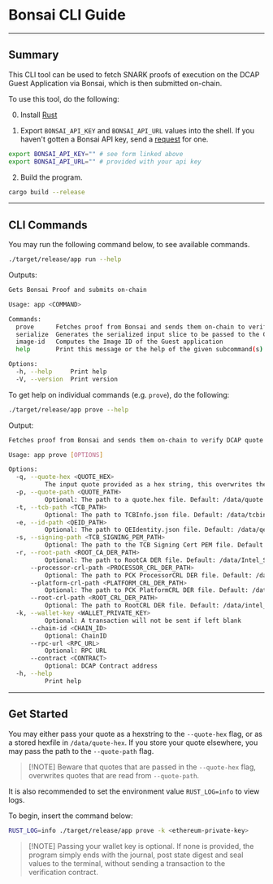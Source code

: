 # Bonsai CLI Guide

---

## Summary

This CLI tool can be used to fetch SNARK proofs of execution on the DCAP Guest Application via Bonsai, which is then submitted on-chain.

To use this tool, do the following:

0. Install [Rust](https://doc.rust-lang.org/book/ch01-01-installation.html)

1. Export `BONSAI_API_KEY` and `BONSAI_API_URL` values into the shell. If you haven't gotten a Bonsai API key, send a [request](https://docs.google.com/forms/d/e/1FAIpQLSf9mu18V65862GS4PLYd7tFTEKrl90J5GTyzw_d14ASxrruFQ/viewform) for one.

```bash
export BONSAI_API_KEY="" # see form linked above
export BONSAI_API_URL="" # provided with your api key
```

2. Build the program.

```bash
cargo build --release
```

---

## CLI Commands

You may run the following command below, to see available commands.

```bash
./target/release/app run --help
```

Outputs:

```bash
Gets Bonsai Proof and submits on-chain

Usage: app <COMMAND>

Commands:
  prove      Fetches proof from Bonsai and sends them on-chain to verify DCAP quote
  serialize  Generates the serialized input slice to be passed to the Guest application
  image-id   Computes the Image ID of the Guest application
  help       Print this message or the help of the given subcommand(s)

Options:
  -h, --help     Print help
  -V, --version  Print version
```

To get help on individual commands (e.g. `prove`), do the following:

```bash
./target/release/app prove --help
```

Output:

```bash
Fetches proof from Bonsai and sends them on-chain to verify DCAP quote

Usage: app prove [OPTIONS]

Options:
  -q, --quote-hex <QUOTE_HEX>
          The input quote provided as a hex string, this overwrites the --quote-path argument
  -p, --quote-path <QUOTE_PATH>
          Optional: The path to a quote.hex file. Default: /data/quote.hex or overwritten by the --quote-hex argument if provided
  -t, --tcb-path <TCB_PATH>
          Optional: The path to TCBInfo.json file. Default: /data/tcbinfoV2.json
  -e, --id-path <QEID_PATH>
          Optional: The path to QEIdentity.json file. Default: /data/qeidentityv2.json
  -s, --signing-path <TCB_SIGNING_PEM_PATH>
          Optional: The path to the TCB Signing Cert PEM file. Default: /data/signing_cert.pem
  -r, --root-path <ROOT_CA_DER_PATH>
          Optional: The path to RootCA DER file. Default: /data/Intel_SGX_Provisioning_Certification_RootCA.cer
      --processor-crl-path <PROCESSOR_CRL_DER_PATH>
          Optional: The path to PCK ProcessorCRL DER file. Default: /data/pck_processor_crl.der
      --platform-crl-path <PLATFORM_CRL_DER_PATH>
          Optional: The path to PCK PlatformCRL DER file. Default: /data/pck_platform_crl.der
      --root-crl-path <ROOT_CRL_DER_PATH>
          Optional: The path to RootCRL DER file. Default: /data/intel_root_ca_crl.der
  -k, --wallet-key <WALLET_PRIVATE_KEY>
          Optional: A transaction will not be sent if left blank
      --chain-id <CHAIN_ID>
          Optional: ChainID
      --rpc-url <RPC_URL>
          Optional: RPC URL
      --contract <CONTRACT>
          Optional: DCAP Contract address
  -h, --help
          Print help
```

---

## Get Started

You may either pass your quote as a hexstring to the `--quote-hex` flag, or as a stored hexfile in `/data/quote-hex`. If you store your quote elsewhere, you may pass the path to the `--quote-path` flag.

>
> [!NOTE]
> Beware that quotes that are passed in the `--quote-hex` flag, overwrites quotes that are read from `--quote-path`.
>

It is also recommended to set the environment value `RUST_LOG=info` to view logs.

To begin, insert the command below:

```bash
RUST_LOG=info ./target/release/app prove -k <ethereum-private-key>
```

>
> [!NOTE]
> Passing your wallet key is optional. If none is provided, the program simply ends with the journal, post state digest and seal values to the terminal, without sending a transaction to the verification contract.
>